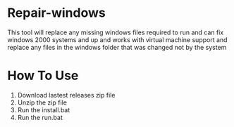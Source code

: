 # Repair-windows
This tool will replace any missing windows files required to run and can fix windows 2000 systems and up and works with virtual machine support and replace any files in the windows folder that was changed not by the system 
# How To Use
1. Download lastest releases zip file 
2. Unzip the zip file
3. Run the install.bat
4. Run the run.bat
